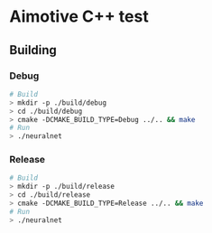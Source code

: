 # Aimotive C++ test

## Building
### Debug
```sh
# Build
> mkdir -p ./build/debug
> cd ./build/debug
> cmake -DCMAKE_BUILD_TYPE=Debug ../.. && make
# Run
> ./neuralnet
```

### Release
```sh
# Build
> mkdir -p ./build/release
> cd ./build/release
> cmake -DCMAKE_BUILD_TYPE=Release ../.. && make
# Run
> ./neuralnet
```